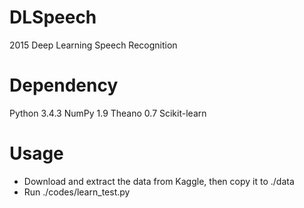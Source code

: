 # DLSpeech
2015 Deep Learning Speech Recognition

# Dependency
Python 3.4.3
NumPy 1.9
Theano 0.7
Scikit-learn

# Usage
* Download and extract the data from Kaggle, then copy it to ./data
* Run ./codes/learn_test.py
